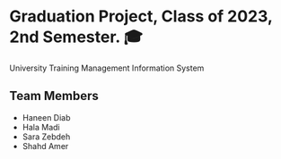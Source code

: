 # Graduation Project, Class of 2023, 2nd Semester. 🎓
University Training Management Information System

## Team Members
- Haneen Diab
- Hala Madi
- Sara Zebdeh
- Shahd Amer
